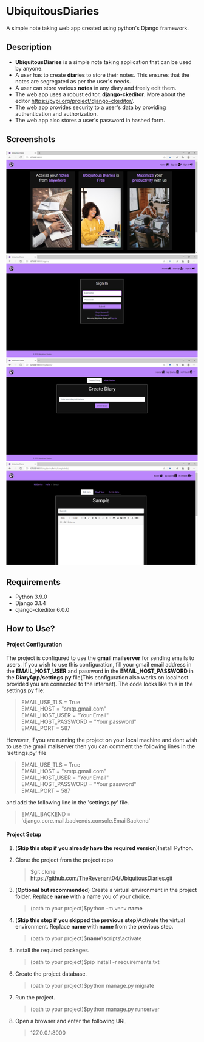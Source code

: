 # UbiquitousDiaries
A simple note taking web app created using python's Django framework.

## Description
* **UbiquitousDiaries** is a simple note taking application that can be used by anyone.
* A user has to create **diaries** to store their notes. This ensures that the notes are segregated as per the user's needs. 
* A user can store various **notes** in any diary and freely edit them.
* The web app uses a robust editor, **django-ckeditor**. More about the editor https://pypi.org/project/django-ckeditor/.
* The web app provides security to a user's data by providing authentication and authorization.
* The web app also stores a user's password in hashed form.

## Screenshots
![Home page](/static/images/home.png)
![Signin page](/static/images/signin.png)
![Diaries page](/static/images/diaries.png)
![EditNote page](/static/images/editnote.png)

## Requirements
* Python 3.9.0
* Django 3.1.4
* django-ckeditor 6.0.0

## How to Use?
#### Project Configuration
The project is configured to use the **gmail mailserver** for sending emails to users. If you wish to use this configuration, fill your gmail email address in the **EMAIL_HOST_USER** and password in the **EMAIL_HOST_PASSWORD** in the **DiaryApp/settings.py** file(This configuration also works on localhost provided you are connected to the internet). The code looks like this in the settings.py file:
>EMAIL_USE_TLS = True<br>
EMAIL_HOST = "smtp.gmail.com"<br>
EMAIL_HOST_USER = "Your Email"<br>
EMAIL_HOST_PASSWORD = "Your password"<br>
EMAIL_PORT = 587

However, if you are running the project on your local machine and dont wish to use the gmail mailserver then you can comment the following lines in the 'settings.py' file 
>EMAIL_USE_TLS = True<br>
EMAIL_HOST = "smtp.gmail.com"<br>
EMAIL_HOST_USER = "Your Email"<br>
EMAIL_HOST_PASSWORD = "Your password"<br>
EMAIL_PORT = 587

and add the following line in the 'settings.py' file.

>EMAIL_BACKEND = 'django.core.mail.backends.console.EmailBackend'
   
 #### Project Setup  
1. (**Skip this step if you already have the required version**)Install Python.

1. Clone the project from the project repo
   >$git clone https://github.com/TheRevenant04/UbiquitousDiaries.git

1. (**Optional but recommended**) Create a virtual environment in the project folder. Replace **name** with a name you of your choice.
   >(path to your project)$python -m venv **name**  

1. (**Skip this step if you skipped the previous step**)Activate the virtual environment. Replace **name** with **name** from the previous step.
   >(path to your project)$**name**\scripts\activate
   
1. Install the required packages.
   >(path to your project)$pip install -r requirements.txt

1. Create the project database.
   >(path to your project)$python manage.py migrate
   
1. Run the project.
   >(path to your project)$python manage.py runserver
   
1. Open a browser and enter the following URL
   >127.0.0.1:8000
